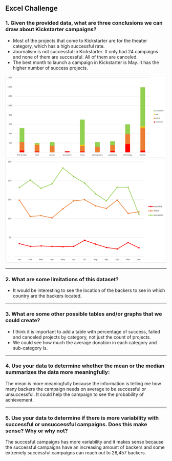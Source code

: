 ## Excel Challenge

### 1.	Given the provided data, what are three conclusions we can draw about Kickstarter  campaigns?
* Most of the projects that come to Kickstarter are for the theater category, which has a high successful rate.
* Journalism is not successful in Kickstarter. It only had 24 campaigns and none of them are successful. All of them are canceled.
* The best month to launch a campaign in Kickstarter is May. It has the higher number of success projects.

![](Images/categories.png)
![](Images/months.png)

---

### 2.	What are some limitations of this dataset?
* It would be interesting to see the location of the backers to see in which country are the backers located.

---

### 3.	What are some other possible tables and/or graphs that we could create?
* I think it is important to add a table with percentage of success, failed and canceled projects by category, not just the count of projects.
* We could see how much the average donation in each category and sub-category is.

---

### 4.	Use your data to determine whether the mean or the median summarizes the data more meaningfully:
The mean is more meaningfully because the information is telling me how many backers the campaign needs on average to be successful or unsuccessful. It could help the campaign to see the probability of achievement.

---

### 5.	Use your data to determine if there is more variability with successful or unsuccessful campaigns. Does this make sense? Why or why not?
The succesful campaigns has more variability and it makes sense because the successful campaigns have an increasing amount of backers and some extremely successful campaigns can reach out to 26,457 backers.

